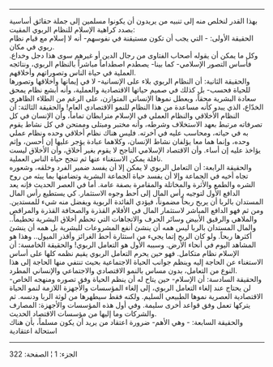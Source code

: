 ------------------------------------------------------------------------

بهذا القدر لنخلص منه إلى تنبيه من يريدون أن يكونوا مسلمين إلى جملة حقائق
أساسية بصدد كراهية الإسلام للنظام الربوي المقيت:  
الحقيقة الأولى: - التي يجب أن تكون مستيقنة في نفوسهم- أنه لا إسلام مع
قيام نظام ربوي في مكان.  
وكل ما يمكن أن يقوله أصحاب الفتاوى من رجال الدين أو غيرهم سوى هذا دجل
وخداع. فأساس التصور الإسلامي- كما بينا- يصطدم اصطداماً مباشراً بالنظام
الربوي، ونتائجه العملية في حياة الناس وتصوراتهم وأخلاقهم.  
والحقيقة الثانية: أن النظام الربوي بلاء على الإنسانية- لا في إيمانها
وأخلاقها وتصورها للحياة فحسب- بل كذلك في صميم حياتها الاقتصادية
والعملية، وأنه أبشع نظام يمحق سعادة البشرية محقاً، ويعطل نموها الإنساني
المتوازن، على الرغم من الطلاء الظاهري الخدّاع، الذي يبدو كأنه مساعدة من
هذا النظام للنمو الاقتصادي العام! والحقيقة الثالثة: أن النظام الأخلاقي
والنظام العملي في الإسلام مترابطان تماماً، وأن الإنسان في كل تصرفاته
مرتبط بعهد الاستخلاف وشرطه، وأنه مختبر ومبتلى وممتحن في كل نشاط يقوم به
في حياته، ومحاسب عليه في آخرته. فليس هناك نظام أخلاقي وحده ونظام عملي
وحده، وإنما هما معا يؤلفان نشاط الإنسان، وكلاهما عبادة يؤجر عليها إن
أحسن، وإثم يؤاخذ عليه إن أساء. وأن الاقتصاد الإسلامي الناجح لا يقوم بغير
أخلاق، وأن الأخلاق ليست نافلة يمكن الاستغناء عنها ثم تنجح حياة الناس
العملية.  
والحقيقة الرابعة: أن التعامل الربوي لا يمكن إلا أن يفسد ضمير الفرد
وخلقه، وشعوره تجاه أخيه في الجماعة وإلا أن يفسد حياة الجماعة البشرية
وتضامنها بما يبثه من روح الشره والطمع والأثرة والمخاتلة والمقامرة بصفة
عامة. أما في العصر الحديث فإنه يعد الدافع الأول لتوجيه رأس المال إلى أحط
وجوه الاستثمار. كي يستطيع رأس المال المستدان بالربا أن يربح ربحاً مضموناً،
فيؤدي الفائدة الربوية ويفضل منه شيء للمستدين. ومن ثم فهو الدافع المباشر
لاستثمار المال في الأفلام القذرة والصحافة القذرة والمراقص والملاهي
والرقيق الأبيض وسائر الحرف والاتجاهات التي تحطم أخلاق البشرية تحطيماً..
والمال المستدان بالربا ليس همه أن ينشئ أنفع المشروعات للبشرية بل همه أن
ينشئ أكثرها ربحاً. ولو كان الربح إتما يجيء من استثارة أحط الغرائز وأقذر
الميول.. وهذا هو المشاهد اليوم في أنحاء الأرض. وسببه الأول هو التعامل
الربوي! والحقيقة الخامسة: أن الإسلام نظام متكامل. فهو حين يحرم التعامل
الربوي يقيم نظمه كلها على أساس الاستغناء عن الحاجة إليه وينظم جوانب
الحياة الاجتماعية بحيث تنتفي منها الحاجة إلى هذا النوع من التعامل، بدون
مساس بالنمو الاقتصادي والاجتماعي والإنساني المطرد.  
والحقيقة السادسة: أن الإسلام- حين يتاح له أن ينظم الحياة وفق تصوره
ومنهجه الخاص- لن يحتاج عند إلغاء التعامل الربوي، إلى إلغاء المؤسسات
والأجهزة اللازمة لنمو الحياة الاقتصادية العصرية نموها الطبيعي السليم.
ولكنه فقط سيطهرها من لوثة الربا ودنسه. ثم يتركها تعمل وفق قواعد أخرى
سليمة. وفي أول هذه المؤسسات والأجهزة: المصارف والشركات وما إليها من
مؤسسات الاقتصاد الحديث.  
والحقيقة السابعة: - وهي الأهم- ضرورة اعتقاد من يريد أن يكون مسلماً، بأن
هناك استحالة اعتقادية

------------------------------------------------------------------------

الجزء: 1 ¦ الصفحة: 322
